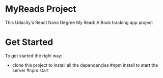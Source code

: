 # MyReads Project

This Udacity's React Nano Degree My Read: A Book tracking app project

# Get Started
To get started the right way:
- clone this project
to install all the dependencies 
#npm install
to start the server 
#npm start
